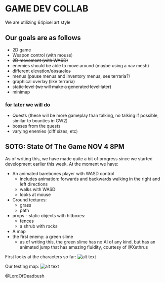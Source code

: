 # GAME DEV COLLAB

We are utilizing 64pixel art style

## Our goals are as follows

- 2D game
- Weapon control (with mouse)
- ~~2D movement (with WASD)~~
- enemies should be able to move around (maybe using a nav mesh)
- different elevation/~~obstacles~~
- menus (pause menus and inventory menus, see terraria?)
- graphical overlay (like terraria)
- ~~static level (we will make a generated level later)~~
- minimap

### for later we will do

- Quests (these will be more gameplay than talking, no talking if possible, similar to bounties in GW2)
- bosses from the quests
- varying enemies (diff sizes, etc)

## SOTG: State Of The Game NOV 4 8PM

As of writing this, we have made quite a bit of progress since we started development earlier this week. At the moment we have:
- An animated barebones player with WASD control
  - includes animation: forwards and backwards walking in the right and left directions
  - walks with WASD
  - looks at mouse
- Ground textures:
  - grass
  - path
- props - static objects with hitboxes:
  - fences
  - a shrub with rocks
- A map
- the first enemy: a green slime
  - as of writing this, the green slime has no AI of any kind, but has an animated jump that has amazing fluidity, courtesy of @Xethrus

First looks at the characters so far:
![alt text](https://github.com/Xethrus/Collabrative-Game-Dev/assets/Demo%20photos/alpha%20characters.png)

Our testing map:
![alt text](https://github.com/Xethrus/Collabrative-Game-Dev/assets/Demo%20photos/alpha%20test%20map.png)

@LordOfDeadbush
